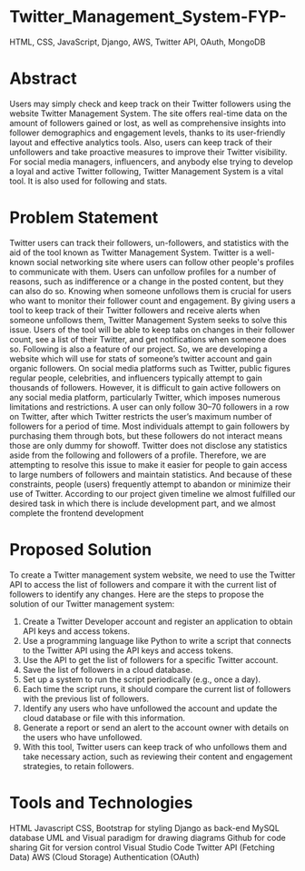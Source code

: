 # Twitter_Management_System-FYP-
HTML, CSS, JavaScript, Django, AWS, Twitter API, OAuth, MongoDB


# Abstract
Users may simply check and keep track on their Twitter followers using the website Twitter Management System. The site offers real-time data on the amount of followers gained or lost, as well as comprehensive insights into follower demographics and engagement levels, thanks to its user-friendly layout and effective analytics tools. Also, users can keep track of their unfollowers and take proactive measures to improve their Twitter visibility. For social media managers, influencers, and anybody else trying to develop a loyal and active Twitter following, Twitter Management System is a vital tool. It is also used for following and stats.

# Problem Statement
Twitter users can track their followers, un-followers, and statistics with the aid of the tool known as Twitter Management System. Twitter is a well-known social networking site where users can follow other people's profiles to communicate with them. Users can unfollow profiles for a number of reasons, such as indifference or a change in the posted content, but they can also do so. Knowing when someone unfollows them is crucial for users who want to monitor their follower count and engagement. By giving users a tool to keep track of their Twitter followers and receive alerts when someone unfollows them, Twitter Management System seeks to solve this issue. Users of the tool will be able to keep tabs on changes in their follower count, see a list of their Twitter, and get notifications when someone does so. Following is also a feature of our project. So, we are developing a website which will use for stats of someone’s twitter account and gain organic followers. On social media platforms such as Twitter, public figures regular people, celebrities, and influencers typically attempt to gain thousands of followers. However, it is difficult to gain active followers on any social media platform, particularly Twitter, which imposes numerous limitations and restrictions. A user can only follow 30–70 followers in a row on Twitter, after which Twitter restricts the user’s maximum number of followers for a period of time. Most individuals attempt to gain followers by purchasing them through bots, but these followers do not interact means those are only dummy for showoff. Twitter does not disclose any statistics aside from the following and followers of a profile. Therefore, we are attempting to resolve this issue to make it easier for people to gain access to large numbers of followers and maintain statistics. And because of these constraints, people (users) frequently attempt to abandon or minimize their use of Twitter. According to our project given timeline we almost fulfilled our desired task in which there is include development part, and we almost complete the frontend development

# Proposed Solution
To create a Twitter management system website, we need to use the Twitter API to access the list of followers and compare it with the current list of followers to identify any changes.
Here are the steps to propose the solution of our Twitter management system:
1. Create a Twitter Developer account and register an application to obtain API keys and access tokens.
2. Use a programming language like Python to write a script that connects to the Twitter API using the API keys and access tokens.
3. Use the API to get the list of followers for a specific Twitter account.
4. Save the list of followers in a cloud database.
5. Set up a system to run the script periodically (e.g., once a day).
6. Each time the script runs, it should compare the current list of followers with the previous list of followers.
7. Identify any users who have unfollowed the account and update the cloud database or file with this information.
8. Generate a report or send an alert to the account owner with details on the users who have unfollowed.
9. With this tool, Twitter users can keep track of who unfollows them and take necessary action, such as reviewing their content and engagement strategies, to retain followers.

# Tools and Technologies
HTML
Javascript
CSS, Bootstrap for styling
Django as back-end
MySQL database
UML and Visual paradigm  for drawing diagrams
Github for code sharing
Git for version control
Visual Studio Code
Twitter API (Fetching Data)
AWS (Cloud Storage)
Authentication (OAuth)
